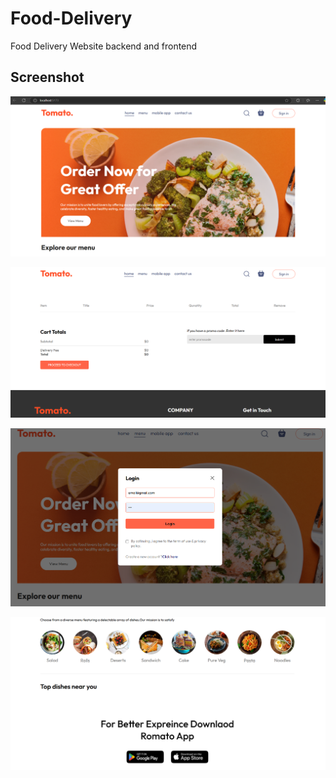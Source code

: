 # Food-Delivery
Food Delivery Website backend and frontend
## Screenshot
<p>
  <img src="Images/Front.png" alt="Logo">
</p>
<p>
  <img src="Images/Basket.png" alt="Logo">
</p>

<p>
  <img src="Images/Login.png" alt="Logo">
</p>

<p>
  <img src="Images/Menu.png" alt="Logo">
</p>



